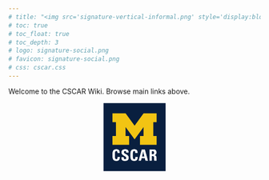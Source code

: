 ```yaml
---
# title: "<img src='signature-vertical-informal.png' style='display:block; margin: 0 auto;' width=25%> <br> CSCAR Resources" 
# toc: true
# toc_float: true
# toc_depth: 3
# logo: signature-social.png
# favicon: signature-social.png
# css: cscar.css
---
```


Welcome to the CSCAR Wiki. Browse main links above.

<img src='signature-vertical-informal.png' style='display:block; margin: 0 auto;' width=25%> <br>